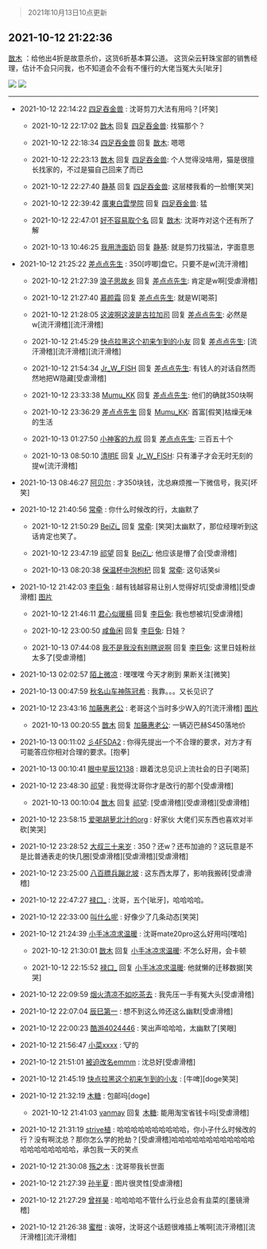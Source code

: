 > 2021年10月13日10点更新
<link rel="stylesheet" href="https://cdn.jsdelivr.net/gh/taotie6/sampleJSON@main/css/photo_show.css">
<meta name="referrer" content="no-referrer" />


 ## 2021-10-12 21:22:36 

 [㪚木](https://www.coolapk.com/feed/30647085?shareKey=OTdiZTUzNGY3NTk4NjE2NTk0Zjc~) ：给他出4折是故意杀价，这货6折基本算公道。
这货朵云轩珠宝部的销售经理，估计不会只问我，也不知道会不会有不懂行的大佬当冤大头[呲牙] 

<div class="album">
<img class="img-item" src="http://image.coolapk.com/feed/2021/1012/21/1081091_96bb7460_4955_3802@954x4359.jpeg" />
<img class="img-item" src="http://image.coolapk.com/feed/2021/1012/21/1081091_b066bc8b_4955_3804@1080x1336.jpeg" />
</div>

 ------- 

- 2021-10-12 22:14:22 [四足吞金兽](uid=2416312) : 沈哥剪刀大法有用吗？[坏笑] 

    - 2021-10-12 22:17:02 [㪚木](uid=1081091) 回复 [四足吞金兽](uid=2416312): 找猫那个？ 

    - 2021-10-12 22:18:34 [四足吞金兽](uid=2416312) 回复 [㪚木](uid=1081091): 嗯嗯 

    - 2021-10-12 22:23:13 [㪚木](uid=1081091) 回复 [四足吞金兽](uid=2416312): 个人觉得没啥用，猫是很擅长找家的，不过是猫自己回来了而已 

    - 2021-10-12 22:27:40 [静基](uid=1353091) 回复 [四足吞金兽](uid=2416312): 这层楼我看的一脸懵[笑哭] 

    - 2021-10-12 22:39:42 [廣東白雲學院](uid=2385828) 回复 [四足吞金兽](uid=2416312): 猛 

    - 2021-10-12 22:47:01 [好不容易取个名](uid=4091765) 回复 [㪚木](uid=1081091): 沈哥咋对这个还有所了解 

    - 2021-10-13 10:46:25 [我用洗面奶](uid=959542) 回复 [静基](uid=1353091): 就是剪刀找猫法，字面意思 

- 2021-10-12 21:25:22 [差点点先生](uid=1622444) : 350[哼唧]盘它。只要不是w[流汗滑稽] 

    - 2021-10-12 21:27:39 [浪子思故乡](uid=941705) 回复 [差点点先生](uid=1622444): 肯定是w啊[受虐滑稽] 

    - 2021-10-12 21:27:40 [慕颜霜](uid=3801065) 回复 [差点点先生](uid=1622444): 就是W[喝茶] 

    - 2021-10-12 21:28:05 [这波啊这波是古拉加司](uid=3369995) 回复 [差点点先生](uid=1622444): 必然是w[流汗滑稽][流汗滑稽] 

    - 2021-10-12 21:45:29 [快点拉黑这个初来乍到的小友](uid=11462281) 回复 [差点点先生](uid=1622444): [流汗滑稽][流汗滑稽][流汗滑稽] 

    - 2021-10-12 21:54:34 [Jr_W_FISH](uid=444123) 回复 [差点点先生](uid=1622444): 有钱人的对话自然而然地把W隐藏[受虐滑稽] 

    - 2021-10-12 23:33:38 [Mumu_KK](uid=1355663) 回复 [差点点先生](uid=1622444): 他们的确就350块啊 

    - 2021-10-12 23:36:29 [差点点先生](uid=1622444) 回复 [Mumu_KK](uid=1355663): 首富[假笑]枯燥无味的生活 

    - 2021-10-13 01:27:50 [小神客的九叔](uid=2575557) 回复 [差点点先生](uid=1622444): 三百五十个 

    - 2021-10-13 08:50:10 [清明E](uid=1792072) 回复 [Jr_W_FISH](uid=444123): 只有潘子才会无时无刻的提w[流汗滑稽] 

- 2021-10-13 08:46:27 [阿贝尔](uid=717920) : 才350块钱，沈总麻烦推一下微信号，我买[坏笑] 

- 2021-10-12 21:40:56 [常牵](uid=1479851) : 你什么时候改的行，太幽默了 

    - 2021-10-12 21:50:29 [BeiZi_](uid=2094091) 回复 [常牵](uid=1479851): [笑哭]太幽默了，那位经理听到这话肯定也笑了。 

    - 2021-10-12 23:47:19 [祁望](uid=2336856) 回复 [BeiZi_](uid=2094091): 他应该是懵了会[受虐滑稽] 

    - 2021-10-13 08:20:38 [保温杯中泡枸杞](uid=3327022) 回复 [常牵](uid=1479851): 这句话笑si 

- 2021-10-12 21:42:03 [李巨兔](uid=701413) : 越有钱越容易让别人觉得好坑[受虐滑稽][受虐滑稽] [图片](http://image.coolapk.com/feed/2021/1012/21/701413_4bb6a23b_6063_2809@1080x2340.jpeg)

    - 2021-10-12 21:46:11 [君心似暖楊](uid=3303409) 回复 [李巨兔](uid=701413): 我也想被坑[受虐滑稽] 

    - 2021-10-12 23:00:50 [咸鱼闲](uid=3783511) 回复 [李巨兔](uid=701413): 日娃？ 

    - 2021-10-13 07:44:08 [我不是我没有别瞎说啊](uid=2231912) 回复 [李巨兔](uid=701413): 这里日娃粉丝太多了[受虐滑稽] 

- 2021-10-13 02:02:57 [陌上微凉](uid=3291236) : 嘿嘿嘿 今天才刷到  果断关注[微笑] 

- 2021-10-13 00:47:59 [秋名山车神陈冠希](uid=1223020) : 我靠。。。又长见识了 

- 2021-10-12 23:43:16 [加藤惠老公](uid=1266680) : 老哥这个当时多少W入的?[流汗滑稽] [图片](http://image.coolapk.com/feed/2021/1012/15/1266680_3a83346e_5073_9163@1080x1078.jpeg)

    - 2021-10-13 00:20:55 [㪚木](uid=1081091) 回复 [加藤惠老公](uid=1266680): 一辆迈巴赫S450落地价 

- 2021-10-13 00:11:02 [彡4F5DA2](uid=983185) : 你得先提出一个不合理的要求，对方才有可能答应你相对合理的要求。[抱拳] 

- 2021-10-13 00:10:41 [眼中星辰12138](uid=3377765) : 跟着沈总见识上流社会的日子[喝茶] 

- 2021-10-12 23:48:30 [祁望](uid=2336856) : 我觉得沈哥你才是改行的那个[受虐滑稽] 

    - 2021-10-13 00:10:04 [㪚木](uid=1081091) 回复 [祁望](uid=2336856): [受虐滑稽][受虐滑稽][受虐滑稽] 

- 2021-10-12 23:58:15 [爱喝胡萝北汁的org](uid=1377468) : 好家伙 大佬们买东西也喜欢对半砍[笑哭] 

- 2021-10-12 23:28:52 [大叔三十来岁](uid=5360167) : 350？还w？还布加迪的？这玩意是不是比普通表走的快几圈[受虐滑稽][受虐滑稽][受虐滑稽] 

- 2021-10-12 23:25:00 [八百膘兵蹦北坡](uid=1105274) : 这东西太厚了，影响我搬砖[受虐滑稽] 

- 2021-10-12 22:47:27 [禄口_](uid=1005884) : 沈哥，五个[呲牙]，哈哈哈哈。 

- 2021-10-12 22:33:00 [叫什么呢](uid=860840) : 好像少了几条动态[笑哭] 

- 2021-10-12 21:24:39 [小手冰凉求温暖](uid=3282305) : 沈哥mate20pro这么好用吗[嘿哈] 

    - 2021-10-12 21:30:01 [㪚木](uid=1081091) 回复 [小手冰凉求温暖](uid=3282305): 不怎么好用，会卡顿 

    - 2021-10-12 22:15:52 [禄口_](uid=1005884) 回复 [小手冰凉求温暖](uid=3282305): 他就懒的迁移数据[笑哭] 

- 2021-10-12 22:09:59 [烟火清凉不如吃茶去](uid=4279524) : 我先压一手有冤大头[受虐滑稽] 

- 2021-10-12 22:07:04 [辰巳第一](uid=2015674) : 想不到这么帅还这么幽默[受虐滑稽] 

- 2021-10-12 22:00:23 [酷游4024446](uid=4024446) : 笑出声哈哈哈，太幽默了[笑眼] 

- 2021-10-12 21:56:47 [小菜xxxx](uid=2592490) : 🐮的 

- 2021-10-12 21:51:01 [被迫改名emmm](uid=3302275) : 沈总好[受虐滑稽] 

- 2021-10-12 21:45:19 [快点拉黑这个初来乍到的小友](uid=11462281) : [牛啤][doge笑哭] 

- 2021-10-12 21:32:19 [木糖](uid=2067936) : 包邮吗[doge] 

    - 2021-10-12 21:41:03 [vanmay](uid=581116) 回复 [木糖](uid=2067936): 能用淘宝省钱卡吗[受虐滑稽] 

- 2021-10-12 21:31:19 [strive植](uid=1468928) : 哈哈哈哈哈哈哈哈哈哈，你小子什么时候改的行？没有啊沈总？那你怎么学的抢劫？[受虐滑稽]哈哈哈哈哈哈哈哈哈哈哈哈哈哈哈哈哈哈哈哈，承包我一天的笑点 

- 2021-10-12 21:30:08 [殇之木](uid=1085570) : 沈哥带我长世面 

- 2021-10-12 21:27:39 [孙半夏](uid=1851173) : 图片很灵性[受虐滑稽] 

- 2021-10-12 21:27:29 [曾祥昊](uid=6695078) : 哈哈哈哈不管什么行业总会有韭菜的[墨镜滑稽] 

- 2021-10-12 21:26:38 [蜜柑](uid=1097842) : 诶呀，沈哥这个话题很难插上嘴啊[流汗滑稽][流汗滑稽][流汗滑稽] 

